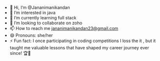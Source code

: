 - 👋 Hi, I’m @Jananimanikandan
- 👀 I’m interested in java
- 🌱 I’m currently learning full stack
- 💞️ I’m looking to collaborate on zoho
- 📫 How to reach me jananimanikandan23@gmail.com
- 😄 Pronouns: she/her
- ⚡ Fun fact: I once participating in  coding competitions I loss the it , but it taught me valuable lessons that have shaped my career journey ever since! 🏆🚀

<!---
Janani/Jananimanikandan is a ✨ special ✨ repository because its `README.md` (this file) appears on your GitHub profile.
You can click the Preview link to take a look at your changes.
--->
